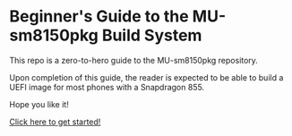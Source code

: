 # Beginner's Guide to the MU-sm8150pkg Build System

This repo is a zero-to-hero guide to the MU-sm8150pkg repository.

Upon completion of this guide, the reader is expected to be able to build a UEFI image for most phones with a Snapdragon 855.

Hope you like it!

[Click here to get started!](1_Prerequisites_Bootloader_binary_extraction.md)
